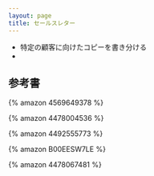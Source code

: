 ```yaml
---
layout: page
title: セールスレター
---
```


* 特定の顧客に向けたコピーを書き分ける
* 

## 参考書

{% amazon 4569649378 %}

{% amazon 4478004536 %}

{% amazon 4492555773 %}

{% amazon B00EESW7LE %}

{% amazon 4478067481 %}
